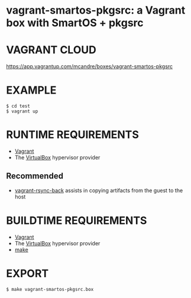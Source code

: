 # vagrant-smartos-pkgsrc: a Vagrant box with SmartOS + pkgsrc

# VAGRANT CLOUD

https://app.vagrantup.com/mcandre/boxes/vagrant-smartos-pkgsrc

# EXAMPLE

```console
$ cd test
$ vagrant up
```

# RUNTIME REQUIREMENTS

* [Vagrant](https://www.vagrantup.com)
* The [VirtualBox](https://www.virtualbox.org) hypervisor provider

## Recommended

* [vagrant-rsync-back](https://github.com/smerrill/vagrant-rsync-back) assists in copying artifacts from the guest to the host

# BUILDTIME REQUIREMENTS

* [Vagrant](https://www.vagrantup.com)
* The [VirtualBox](https://www.virtualbox.org) hypervisor provider
* [make](https://www.gnu.org/software/make/)

# EXPORT

```console
$ make vagrant-smartos-pkgsrc.box
```
